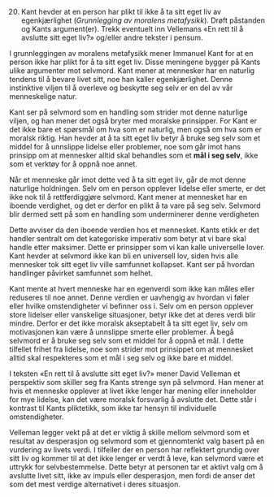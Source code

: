  20. Kant hevder at en person har plikt til ikke å ta sitt eget liv av egenkjærlighet (_Grunnlegging av moralens metafysikk_). Drøft påstanden og Kants argument(er). Trekk eventuelt inn Vellemans «En rett til å avslutte sitt eget liv?» og/eller andre tekster i pensum.

I grunnleggingen av moralens metafysikk mener Immanuel Kant for at en person ikke har plikt for å ta sitt eget liv. Disse meningene bygger på Kants ulike argumenter mot selvmord. Kant mener at mennesker har en naturlig tendens til å bevare livet sitt, noe han kaller egenkjærlighet. Denne instinktive viljen til å overleve og beskytte seg selv er en del av vår menneskelige natur.

Kant ser på selvmord som en handling som strider mot denne naturlige viljen, og han mener det også bryter med moralske prinsipper. For Kant er det ikke bare et spørsmål om hva som er naturlig, men også om hva som er moralsk riktig. Han hevder at å ta sitt eget liv betyr å bruke seg selv som et middel for å unnslippe lidelse eller problemer, noe som går imot hans prinsipp om at mennesker alltid skal behandles som et **mål i seg selv**, ikke som et verktøy for å oppnå noe annet.

Når et menneske går imot dette ved å ta sitt eget liv, går de mot denne naturlige holdningen. Selv om en person opplever lidelse eller smerte, er det ikke nok til å rettferdiggjøre selvmord. Kant mener at mennesket har en iboende verdighet, og det er derfor en plikt å ta vare på seg selv. Selvmord blir dermed sett på som en handling som underminerer denne verdigheten

Dette avviser da den iboende verdien hos et mennesket. Kants etikk er det handler sentralt om det kategoriske imperativ som betyr at vi bare skal handle etter maksimer. Dette er prinsipper som vi kan kalle universelle lover. Kant hevder at selvmord ikke kan bli en universell lov, siden hvis alle mennesker tok sitt eget liv ville samfunnet kollapset. Kant ser på hvordan handlinger påvirket samfunnet som helhet. 

Kant mente at hvert menneske har en egenverdi som ikke kan måles eller reduseres til noe annet. Denne verdien er uavhengig av hvordan vi føler eller hvilke omstendigheter vi befinner oss i. Selv om en person opplever store lidelser eller vanskelige situasjoner, betyr ikke det at deres verdi blir mindre. Derfor er det ikke moralsk akseptabelt å ta sitt eget liv, selv om motivasjonen kan være å unnslippe smerte eller problemer. Å begå selvmord er å bruke seg selv som et middel for å oppnå et mål. I dette tilfellet frihet fra lidelse, noe som strider mot prinsippet om at mennesket alltid skal respekteres som et mål i seg selv og ikke bare et middel.

I teksten «En rett til å avslutte sitt eget liv?» mener David Velleman et perspektiv som skiller seg fra Kants strenge syn på selvmord. Han mener at hvis et menneske opplever at livet ikke lenger har mening eller inneholder for mye lidelse, kan det være moralsk forsvarlig å avslutte det. Dette står i kontrast til Kants pliktetikk, som ikke tar hensyn til individuelle omstendigheter.

Velleman legger vekt på at det er viktig å skille mellom selvmord som et resultat av desperasjon og selvmord som et gjennomtenkt valg basert på en vurdering av livets verdi. I tilfeller der en person har reflektert grundig over sitt liv og kommer til at det ikke lenger er verdt å leve, kan selvmord være et uttrykk for selvbestemmelse. Dette betyr at personen tar et aktivt valg om å avslutte livet sitt, ikke av impuls eller desperasjon, men fordi de anser det som det mest verdige alternativet i deres situasjon.